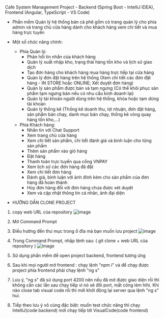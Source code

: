 Cafe System Management Project - Backend (Spring Boot - IntelliJ IDEA), Frontend (Angular, TypeScript - VS Code)

* Phần mềm Quản lý hệ thống bán cà phê gồm có trang quản lý cho phía admin và trang chủ cửa hàng dành cho khách hàng xem chi tiết và mua hàng trực tuyến
* Một số chức năng chính:
  - Phía Quản lý:
    + Phản hồi tin nhắn của khách hàng
    + Quản lý xuất nhập kho, trạng thái hàng tồn kho và lịch sử giao dịch
    + Tạo đơn hàng cho khách hàng mua hàng trực tiếp tại cửa hàng
    + Quản lý đơn đặt hàng trên hệ thống (Xem chi tiết các đơn đặt hàng - IN STORE hoặc ONLINE; Xét duyệt đơn hàng)
    + Quản lý sản phẩm được bán và tạm ngưng (Có thể khôi phục sản phẩm tạm ngưng bán nếu có nhu cầu kinh doanh lại)
    + Quản lý tài khoản người dùng trên hệ thống, khóa hoặc tạm dừng tài khoản
    + Quản lý thống kê (Thống kê doanh thu, lợi nhuận, đơn đặt hàng, sản phẩm bán chạy, danh mục bán chạy, thống kê vòng quay hàng tồn kho,...)
  - Phía Khách hàng:
    + Nhắn tin với Chat Support
    + Xem trang chủ cửa hàng
    + Xem chi tiết sản phẩm, chi tiết đánh giá và bình luận cho từng sản phẩm
    + Thêm sản phẩm vào giỏ hàng
    + Đặt hàng
    + Thanh toán trực tuyến qua cổng VNPAY
    + Xem lịch sử các đơn hàng đã đặt
    + Xem chi tiết đơn hàng
    + Đánh giá, bình luận với ảnh đính kèm cho sản phẩm của đơn hàng đã hoàn thành
    + Hủy đơn hàng đối với đơn hàng chưa được xét duyệt
    + Xem và cập nhật thông tin cá nhân, ảnh đại diện

* HƯỚNG DẤN CLONE PROJECT 
1) copy web URL của repository
![image](https://github.com/user-attachments/assets/53ebc2e4-7c9b-4146-af24-84ae3703404e)

2) Mở Command Prompt
   
3) Điều hướng đến thư mục trong ổ đĩa mà bạn muốn lưu project
![image](https://github.com/user-attachments/assets/2016e417-12e3-43cb-98f4-7596704c09aa)

4) Trong Command Prompt, nhập lệnh sau:
   ( git clone + web URL của repository )
![image](https://github.com/user-attachments/assets/ae808127-c523-4d68-a61b-0bc3b171f072)

5) Sử dụng phần mềm để open project backend, frontend tương ứng

6) Sau khi mọi người mở frontend : chạy lệnh "npm i" và để chạy được project phía frontend phải chạy lệnh "ng s"

7) Lưu ý, "ng s" đã sử dụng port 4200 nên nếu đã mở được giao diện rồi thì không cần các lần sau chạy tiếp vì nó sẽ đổi port, mất công lém hihi. Khi nào close tab visual code rồi thì mới khởi động lại server qua lệnh "ng s" hui.

8) Tiếp theo lưu ý vô cùng đặc biệt: muốn test chức năng thì chạy IntelliJ(code backend) mới chạy tiếp tới VisualCode(code frontend)



